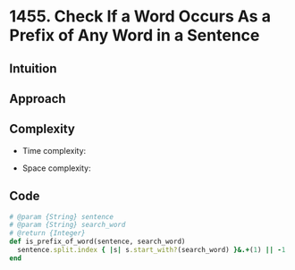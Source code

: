 # 1455. Check If a Word Occurs As a Prefix of Any Word in a Sentence

## Intuition

## Approach
<!-- Describe your approach to solving the problem. -->

## Complexity

- Time complexity:
<!-- Add your time complexity here, e.g. $$O(n)$$ -->

- Space complexity:
<!-- Add your space complexity here, e.g. $$O(n)$$ -->

## Code

```ruby
# @param {String} sentence
# @param {String} search_word
# @return {Integer}
def is_prefix_of_word(sentence, search_word)
  sentence.split.index { |s| s.start_with?(search_word) }&.+(1) || -1
end
```
